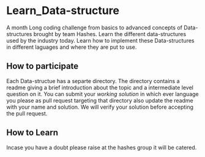 # Learn_Data-structure
A month Long coding challenge from basics to advanced concepts of Data-structures brought by team Hashes. Learn the different data-structures used by the industry today. Learn how to implement these Data-structures in different laguages and where they are put to use.

## How to participate

Each Data-structue has a separte directory. The directory contains a readme giving a brief introduction about the topic and a intermediate level question on it.
You can submit your *working solution* in which ever language you please as pull request targeting that directory also update the readme with your name and solution. We will verify your solution before accepting the pull request.

## How to Learn

Incase you have a doubt please raise at the hashes group it will be catered.
